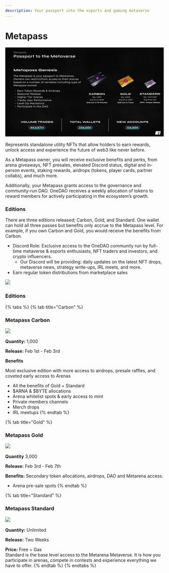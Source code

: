 ```yaml
---
description: Your passport into the esports and gaming metaverse
---
```


# Metapass

![](../.gitbook/assets/Metapass.png)

Represents standalone utility NFTs that allow holders to earn rewards, unlock access and experience the future of web3 like never before.&#x20;

As a Metapass owner, you will receive exclusive benefits and perks, from arena giveaways, NFT presales, elevated Discord status, digital and in-person events, staking rewards, airdrops (tokens, player cards, partner collabs), and much more.&#x20;

Additionally, your Metapass grants access to the governance and community-run DAO. OneDAO receives a weekly allocation of tokens to reward members for actively participating in the ecosystem’s growth.

### Editions

There are three editions released; Carbon, Gold, and Standard. One wallet can hold all three passes but benefits only accrue to the Metapass level. For example, if you own Carbon and Gold, you would receive the benefits from Carbon.

* Discord Role: Exclusive access to the OneDAO community run by full-time metaverse & esports enthusiasts, NFT traders and investors, and crypto influencers.
  * Our Discord will be providing: daily updates on the latest NFT drops, metaverse news, strategy write-ups, IRL meets, and more.
* Earn regular token distributions from marketplace sales

![](../.gitbook/assets/metapass\_all.png)

### Editions&#x20;

{% tabs %}
{% tab title="Carbon" %}
### **Metapass Carbon**

****![](../.gitbook/assets/MetapassCarbon\_Transparent-2.png)****

**Quantity:** 1,000

**Release:** Feb 1st - Feb 3rd

**Benefits**

Most exclusive edition with more access to airdrops, presale raffles, and coveted early access to Arenas

* All the benefits of Gold + Standard
* $ARNA & $BYTE allocations
* Arena whitelist spots & early access to mint
* Private members channels
* Merch drops
* IRL meetups
{% endtab %}

{% tab title="Gold" %}
### **Metapass Gold**

****![](../.gitbook/assets/MetapassGold\_Transparent-2.png)****

**Quantity** 3,000

**Release:** Feb 3rd - Feb 7th

**Benefits:** Secondary token allocations, airdrops, DAO and Metarena access.

* Arena pre-sale spots
{% endtab %}

{% tab title="Standard" %}
### **Metapass Standard**

****![](../.gitbook/assets/MetapassStandard\_Transparent-2.png)****

**Quantity:** Unlimited

**Release:** Two Weeks

**Price:** Free + Gas\
Standard is the base level access to the Metarena Metaverse. It is how you participate in arenas, compete in contests and experience everything we have to offer.
{% endtab %}
{% endtabs %}
